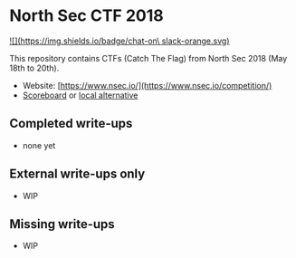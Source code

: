 # North Sec CTF 2018

[![](https://img.shields.io/badge/chat-on\ slack-orange.svg)](https://northsec.slack.com/messages)

This repository contains CTFs (Catch The Flag) from North Sec 2018 (May 18th to 20th). 

* Website: [https://www.nsec.io/](https://www.nsec.io/competition/)
* [Scoreboard](TODO) or [local alternative](TODO)

## Completed write-ups

* none yet

## External write-ups only

* WIP

## Missing write-ups

* WIP
